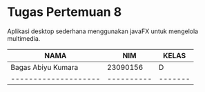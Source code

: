 # Tugas Pertemuan 8
Aplikasi desktop sederhana menggunakan javaFX untuk mengelola multimedia.

| NAMA        | NIM      | KELAS |
|--------------------|----------|-------|
| Bagas Abiyu Kumara | 23090156 |   D   |
|--------------------|----------|-------|
